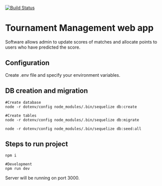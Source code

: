 [![Build Status](https://travis-ci.com/sanketphansekar/tournament-management.svg?branch=master)](https://travis-ci.com/sanketphansekar/tournament-management)

# Tournament Management web app

Software allows admin to update scores of matches and allocate points to users who have predicted the score.

## Configuration

Create .env file and specify your environment variables.

## DB creation and migration

```
#Create database
node -r dotenv/config node_modules/.bin/sequelize db:create

#Create tables
node -r dotenv/config node_modules/.bin/sequelize db:migrate

node -r dotenv/config node_modules/.bin/sequelize db:seed:all
```

## Steps to run project

```
npm i

#Development
npm run dev
```

Server will be running on port 3000.
